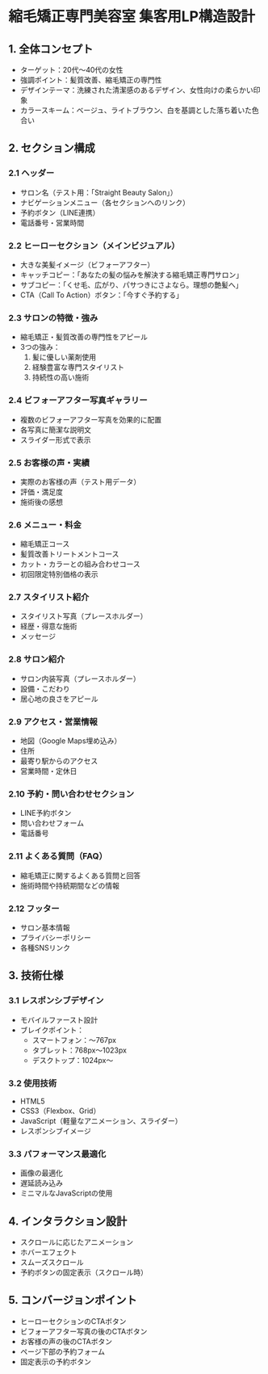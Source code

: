 # 縮毛矯正専門美容室 集客用LP構造設計

## 1. 全体コンセプト
- ターゲット：20代〜40代の女性
- 強調ポイント：髪質改善、縮毛矯正の専門性
- デザインテーマ：洗練された清潔感のあるデザイン、女性向けの柔らかい印象
- カラースキーム：ベージュ、ライトブラウン、白を基調とした落ち着いた色合い

## 2. セクション構成

### 2.1 ヘッダー
- サロン名（テスト用：「Straight Beauty Salon」）
- ナビゲーションメニュー（各セクションへのリンク）
- 予約ボタン（LINE連携）
- 電話番号・営業時間

### 2.2 ヒーローセクション（メインビジュアル）
- 大きな美髪イメージ（ビフォーアフター）
- キャッチコピー：「あなたの髪の悩みを解決する縮毛矯正専門サロン」
- サブコピー：「くせ毛、広がり、パサつきにさよなら。理想の艶髪へ」
- CTA（Call To Action）ボタン：「今すぐ予約する」

### 2.3 サロンの特徴・強み
- 縮毛矯正・髪質改善の専門性をアピール
- 3つの強み：
  1. 髪に優しい薬剤使用
  2. 経験豊富な専門スタイリスト
  3. 持続性の高い施術

### 2.4 ビフォーアフター写真ギャラリー
- 複数のビフォーアフター写真を効果的に配置
- 各写真に簡潔な説明文
- スライダー形式で表示

### 2.5 お客様の声・実績
- 実際のお客様の声（テスト用データ）
- 評価・満足度
- 施術後の感想

### 2.6 メニュー・料金
- 縮毛矯正コース
- 髪質改善トリートメントコース
- カット・カラーとの組み合わせコース
- 初回限定特別価格の表示

### 2.7 スタイリスト紹介
- スタイリスト写真（プレースホルダー）
- 経歴・得意な施術
- メッセージ

### 2.8 サロン紹介
- サロン内装写真（プレースホルダー）
- 設備・こだわり
- 居心地の良さをアピール

### 2.9 アクセス・営業情報
- 地図（Google Maps埋め込み）
- 住所
- 最寄り駅からのアクセス
- 営業時間・定休日

### 2.10 予約・問い合わせセクション
- LINE予約ボタン
- 問い合わせフォーム
- 電話番号

### 2.11 よくある質問（FAQ）
- 縮毛矯正に関するよくある質問と回答
- 施術時間や持続期間などの情報

### 2.12 フッター
- サロン基本情報
- プライバシーポリシー
- 各種SNSリンク

## 3. 技術仕様

### 3.1 レスポンシブデザイン
- モバイルファースト設計
- ブレイクポイント：
  - スマートフォン：〜767px
  - タブレット：768px〜1023px
  - デスクトップ：1024px〜

### 3.2 使用技術
- HTML5
- CSS3（Flexbox、Grid）
- JavaScript（軽量なアニメーション、スライダー）
- レスポンシブイメージ

### 3.3 パフォーマンス最適化
- 画像の最適化
- 遅延読み込み
- ミニマルなJavaScriptの使用

## 4. インタラクション設計
- スクロールに応じたアニメーション
- ホバーエフェクト
- スムーズスクロール
- 予約ボタンの固定表示（スクロール時）

## 5. コンバージョンポイント
- ヒーローセクションのCTAボタン
- ビフォーアフター写真の後のCTAボタン
- お客様の声の後のCTAボタン
- ページ下部の予約フォーム
- 固定表示の予約ボタン
